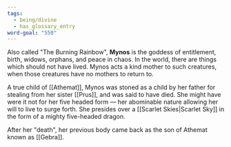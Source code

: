 ```yaml
---
tags:
  - being/divine
  - has_glossary_entry
word-goal: "550"
---
```

Also called "The Burning Rainbow", **Mynos** is the goddess of entitlement, birth, widows, orphans, and peace in chaos. In the world, there are things which should not have lived. Mynos acts a kind mother to such creatures, when those creatures have no mothers to return to.

A true child of [[Athemat]], Mynos was stoned as a child by her father for stealing from her sister [[Prus]], and was said to have died. She might have were it not for her five headed form — her abominable nature allowing her will to live to surge forth. She presides over a [[Scarlet Skies|Scarlet Sky]] in the form of a mighty five-headed dragon.

After her "death", her previous body came back as the son of Athemat known as [[Gebra]].